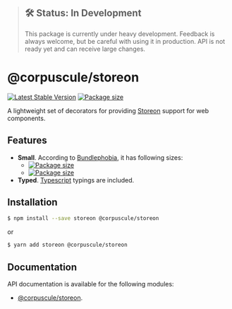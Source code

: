 > ## 🛠 Status: In Development
> This package is currently under heavy development. Feedback is always welcome, but be careful with
using it in production. API is not ready yet and can receive large changes.

# @corpuscule/storeon
[![Latest Stable Version](https://img.shields.io/npm/v/@corpuscule/storeon.svg)](https://www.npmjs.com/package/@corpuscule/storeon)
[![Package size](https://badgen.net/bundlephobia/minzip/@corpuscule/storeon)](https://bundlephobia.com/result?p=@corpuscule/storeon)

A lightweight set of decorators for providing [Storeon](https://github.com/ai/storeon) support for
web components.

## Features
* **Small**. According to [Bundlephobia](https://bundlephobia.com), it has following sizes:
  * [![Package size](https://badgen.net/bundlephobia/min/@corpuscule/storeon)](https://bundlephobia.com/result?p=@corpuscule/storeon)
  * [![Package size](https://badgen.net/bundlephobia/minzip/@corpuscule/storeon)](https://bundlephobia.com/result?p=@corpuscule/storeon)
* **Typed**. [Typescript](http://www.typescriptlang.org/) typings are included.

## Installation
```bash
$ npm install --save storeon @corpuscule/storeon
``` 
or
```bash
$ yarn add storeon @corpuscule/storeon
```

## Documentation
API documentation is available for the following modules:
* [@corpuscule/storeon](https://corpusculejs.github.io/corpuscule/modules/_corpuscule_storeon.html).